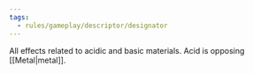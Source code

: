 ```yaml
---
tags:
  - rules/gameplay/descriptor/designator
---
```

All effects related to acidic and basic materials. Acid is opposing [[Metal|metal]].